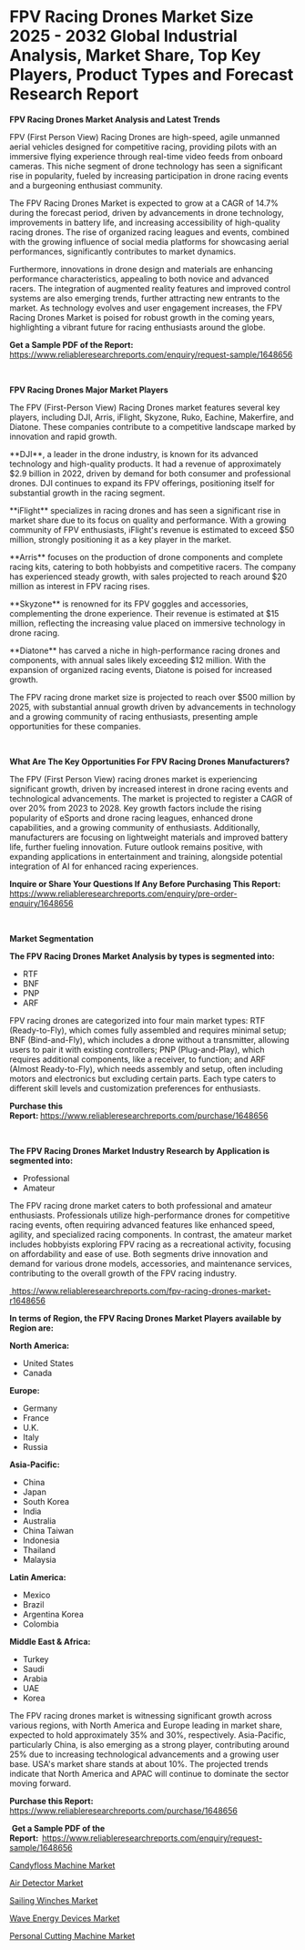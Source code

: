 <p><h1>FPV Racing Drones Market Size 2025 - 2032 Global Industrial Analysis, Market Share, Top Key Players, Product Types and Forecast Research Report</h1></p><p><strong>FPV Racing Drones Market Analysis and Latest Trends</strong></p>
<p><p>FPV (First Person View) Racing Drones are high-speed, agile unmanned aerial vehicles designed for competitive racing, providing pilots with an immersive flying experience through real-time video feeds from onboard cameras. This niche segment of drone technology has seen a significant rise in popularity, fueled by increasing participation in drone racing events and a burgeoning enthusiast community. </p><p>The FPV Racing Drones Market is expected to grow at a CAGR of 14.7% during the forecast period, driven by advancements in drone technology, improvements in battery life, and increasing accessibility of high-quality racing drones. The rise of organized racing leagues and events, combined with the growing influence of social media platforms for showcasing aerial performances, significantly contributes to market dynamics. </p><p>Furthermore, innovations in drone design and materials are enhancing performance characteristics, appealing to both novice and advanced racers. The integration of augmented reality features and improved control systems are also emerging trends, further attracting new entrants to the market. As technology evolves and user engagement increases, the FPV Racing Drones Market is poised for robust growth in the coming years, highlighting a vibrant future for racing enthusiasts around the globe.</p></p>
<p><strong>Get a Sample PDF of the Report:&nbsp;</strong> <a href="https://www.reliableresearchreports.com/enquiry/request-sample/1648656?utm_campaign=24&utm_medium=2&utm_source=Github&utm_content=ia&utm_term=18022025&utm_id=fpv-racing-drones">https://www.reliableresearchreports.com/enquiry/request-sample/1648656</a></p>
<p>&nbsp;</p>
<p><strong>FPV Racing Drones Major Market Players</strong></p>
<p><p>The FPV (First-Person View) Racing Drones market features several key players, including DJI, Arris, iFlight, Skyzone, Ruko, Eachine, Makerfire, and Diatone. These companies contribute to a competitive landscape marked by innovation and rapid growth.</p><p>**DJI**, a leader in the drone industry, is known for its advanced technology and high-quality products. It had a revenue of approximately $2.9 billion in 2022, driven by demand for both consumer and professional drones. DJI continues to expand its FPV offerings, positioning itself for substantial growth in the racing segment.</p><p>**iFlight** specializes in racing drones and has seen a significant rise in market share due to its focus on quality and performance. With a growing community of FPV enthusiasts, iFlight's revenue is estimated to exceed $50 million, strongly positioning it as a key player in the market.</p><p>**Arris** focuses on the production of drone components and complete racing kits, catering to both hobbyists and competitive racers. The company has experienced steady growth, with sales projected to reach around $20 million as interest in FPV racing rises.</p><p>**Skyzone** is renowned for its FPV goggles and accessories, complementing the drone experience. Their revenue is estimated at $15 million, reflecting the increasing value placed on immersive technology in drone racing.</p><p>**Diatone** has carved a niche in high-performance racing drones and components, with annual sales likely exceeding $12 million. With the expansion of organized racing events, Diatone is poised for increased growth.</p><p>The FPV racing drone market size is projected to reach over $500 million by 2025, with substantial annual growth driven by advancements in technology and a growing community of racing enthusiasts, presenting ample opportunities for these companies.</p></p>
<p>&nbsp;</p>
<p><strong>What Are The Key Opportunities For FPV Racing Drones Manufacturers?</strong></p>
<p><p>The FPV (First Person View) racing drones market is experiencing significant growth, driven by increased interest in drone racing events and technological advancements. The market is projected to register a CAGR of over 20% from 2023 to 2028. Key growth factors include the rising popularity of eSports and drone racing leagues, enhanced drone capabilities, and a growing community of enthusiasts. Additionally, manufacturers are focusing on lightweight materials and improved battery life, further fueling innovation. Future outlook remains positive, with expanding applications in entertainment and training, alongside potential integration of AI for enhanced racing experiences.</p></p>
<p><strong>Inquire or Share Your Questions If Any Before Purchasing This Report:</strong> <a href="https://www.reliableresearchreports.com/enquiry/pre-order-enquiry/1648656?utm_campaign=24&utm_medium=2&utm_source=Github&utm_content=ia&utm_term=18022025&utm_id=fpv-racing-drones">https://www.reliableresearchreports.com/enquiry/pre-order-enquiry/1648656</a></p>
<p>&nbsp;</p>
<p><strong>Market Segmentation</strong></p>
<p><strong>The FPV Racing Drones Market Analysis by types is segmented into:</strong></p>
<p><ul><li>RTF</li><li>BNF</li><li>PNP</li><li>ARF</li></ul></p>
<p><p>FPV racing drones are categorized into four main market types: RTF (Ready-to-Fly), which comes fully assembled and requires minimal setup; BNF (Bind-and-Fly), which includes a drone without a transmitter, allowing users to pair it with existing controllers; PNP (Plug-and-Play), which requires additional components, like a receiver, to function; and ARF (Almost Ready-to-Fly), which needs assembly and setup, often including motors and electronics but excluding certain parts. Each type caters to different skill levels and customization preferences for enthusiasts.</p></p>
<p><strong>Purchase this Report:&nbsp;</strong><a href="https://www.reliableresearchreports.com/purchase/1648656?utm_campaign=24&utm_medium=2&utm_source=Github&utm_content=ia&utm_term=18022025&utm_id=fpv-racing-drones">https://www.reliableresearchreports.com/purchase/1648656</a></p>
<p>&nbsp;</p>
<p><strong>The FPV Racing Drones Market Industry Research by Application is segmented into:</strong></p>
<p><ul><li>Professional</li><li>Amateur</li></ul></p>
<p><p>The FPV racing drone market caters to both professional and amateur enthusiasts. Professionals utilize high-performance drones for competitive racing events, often requiring advanced features like enhanced speed, agility, and specialized racing components. In contrast, the amateur market includes hobbyists exploring FPV racing as a recreational activity, focusing on affordability and ease of use. Both segments drive innovation and demand for various drone models, accessories, and maintenance services, contributing to the overall growth of the FPV racing industry.</p></p>
<p><a href="https://www.reliableresearchreports.com/fpv-racing-drones-market-r1648656?utm_campaign=24&utm_medium=2&utm_source=Github&utm_content=ia&utm_term=18022025&utm_id=fpv-racing-drones">&nbsp;https://www.reliableresearchreports.com/fpv-racing-drones-market-r1648656</a></p>
<p><strong>In terms of Region, the FPV Racing Drones Market Players available by Region are:</strong></p>
<p>
    <p> <strong> North America: </strong>
        <ul>
            <li>United States</li>
            <li>Canada</li>
        </ul>
        </p> 
    <p> <strong> Europe: </strong>
        <ul>
            <li>Germany</li>
            <li>France</li>
            <li>U.K.</li>
            <li>Italy</li>
            <li>Russia</li>
        </ul>
        </p> 
    <p> <strong> Asia-Pacific: </strong>
        <ul>
            <li>China</li>
            <li>Japan</li>
            <li>South Korea</li>
            <li>India</li>
            <li>Australia</li>
            <li>China Taiwan</li>
            <li>Indonesia</li>
            <li>Thailand</li>
            <li>Malaysia</li>
        </ul>
        </p> 
    <p> <strong> Latin America: </strong>
        <ul>
            <li>Mexico</li>
            <li>Brazil</li>
            <li>Argentina Korea</li>
            <li>Colombia</li>
        </ul>
        </p> 
    <p> <strong> Middle East & Africa: </strong>
        <ul>
            <li>Turkey</li>
            <li>Saudi</li>
            <li>Arabia</li>
            <li>UAE</li>
            <li>Korea</li>
        </ul>
    </p>
    </p>
<p><p>The FPV racing drones market is witnessing significant growth across various regions, with North America and Europe leading in market share, expected to hold approximately 35% and 30%, respectively. Asia-Pacific, particularly China, is also emerging as a strong player, contributing around 25% due to increasing technological advancements and a growing user base. USA's market share stands at about 10%. The projected trends indicate that North America and APAC will continue to dominate the sector moving forward.</p></p>
<p><strong>Purchase this Report: </strong><a href="https://www.reliableresearchreports.com/purchase/1648656?utm_campaign=24&utm_medium=2&utm_source=Github&utm_content=ia&utm_term=18022025&utm_id=fpv-racing-drones">https://www.reliableresearchreports.com/purchase/1648656</a></p>
<p>&nbsp;<strong>Get a Sample PDF of the Report:&nbsp;&nbsp;</strong><a href="https://www.reliableresearchreports.com/enquiry/request-sample/1648656?utm_campaign=24&utm_medium=2&utm_source=Github&utm_content=ia&utm_term=18022025&utm_id=fpv-racing-drones">https://www.reliableresearchreports.com/enquiry/request-sample/1648656</a></p>
<p><strong></strong></p>
<p><p><a href="https://github.com/anggigpps/Market-Research-Report-List-1/blob/main/candyfloss-machine-market.md?utm_campaign=24&utm_medium=2&utm_source=Github&utm_content=ia&utm_term=18022025&utm_id=fpv-racing-drones">Candyfloss Machine Market</a></p><p><a href="https://github.com/saoneubeh8/Market-Research-Report-List-1/blob/main/air-detector-market.md?utm_campaign=24&utm_medium=2&utm_source=Github&utm_content=ia&utm_term=18022025&utm_id=fpv-racing-drones">Air Detector Market</a></p><p><a href="https://github.com/deyniphytic/Market-Research-Report-List-1/blob/main/sailing-winches-market.md?utm_campaign=24&utm_medium=2&utm_source=Github&utm_content=ia&utm_term=18022025&utm_id=fpv-racing-drones">Sailing Winches Market</a></p><p><a href="https://github.com/haaszgettre6/Market-Research-Report-List-1/blob/main/wave-energy-devices-market.md?utm_campaign=24&utm_medium=2&utm_source=Github&utm_content=ia&utm_term=18022025&utm_id=fpv-racing-drones">Wave Energy Devices Market</a></p><p><a href="https://github.com/mohmodsiason/Market-Research-Report-List-1/blob/main/personal-cutting-machine-market.md?utm_campaign=24&utm_medium=2&utm_source=Github&utm_content=ia&utm_term=18022025&utm_id=fpv-racing-drones">Personal Cutting Machine Market</a></p></p>